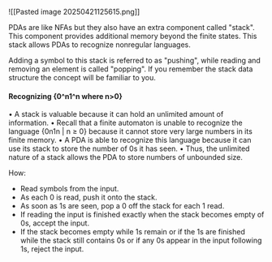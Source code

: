 ![[Pasted image 20250421125615.png]]

PDAs are like NFAs but they also have an extra component called "stack". This component provides additional memory beyond the finite states. This stack allows PDAs to recognize nonregular languages.

Adding a symbol to this stack is referred to as "pushing", while reading and removing an element is called "popping". If you remember the stack data structure the concept will be familiar to you.

#### Recognizing {0^n1^n where n>0}
• A stack is valuable because it can hold an unlimited amount of information. 
• Recall that a finite automaton is unable to recognize the language {0n1n | n ≥ 0} because it cannot store very large numbers in its finite memory. 
• A PDA is able to recognize this language because it can use its stack to store the number of 0s it has seen. 
• Thus, the unlimited nature of a stack allows the PDA to store numbers of unbounded size.

How:
* Read symbols from the input. 
* As each 0 is read, push it onto the stack. 
* As soon as 1s are seen, pop a 0 off the stack for each 1 read. 
* If reading the input is finished exactly when the stack becomes empty of 0s, accept the input. 
* If the stack becomes empty while 1s remain or if the 1s are finished while the stack still contains 0s or if any 0s appear in the input following 1s, reject the input.


